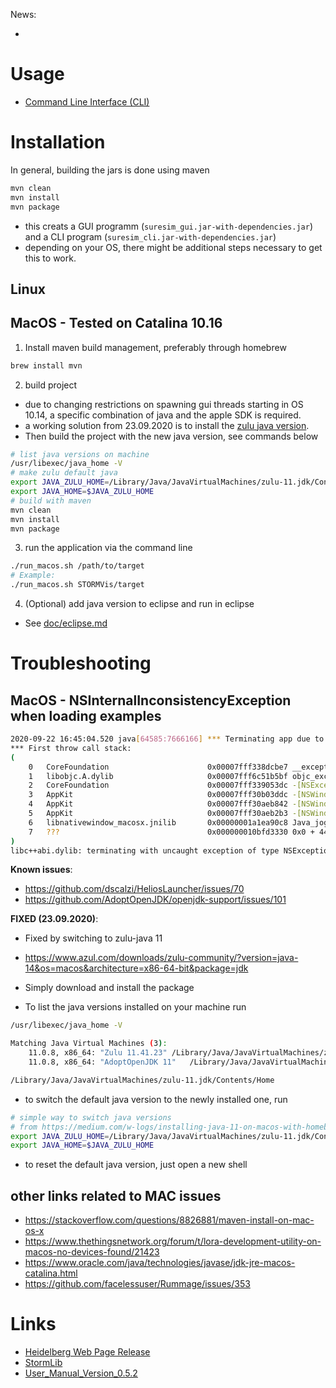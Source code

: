 
News:

*



# Usage


* [Command Line Interface (CLI)](doc/cli.md)




# Installation

In general, building the jars is done using maven

```bash
mvn clean
mvn install
mvn package
```

* this creats a GUI programm (`suresim_gui.jar-with-dependencies.jar`) and a CLI program (`suresim_cli.jar-with-dependencies.jar`)
* depending on your OS, there might be additional steps necessary to get this to work.

## Linux



## MacOS - Tested on Catalina 10.16

1. Install maven build management, preferably through homebrew

```bash
brew install mvn
```

2. build project 
*  due to changing restrictions on spawning gui threads starting in OS 10.14, a specific combination of java and the apple SDK is required.
* a working solution from 23.09.2020 is to install the [zulu java version](https://www.azul.com/downloads/zulu-community/?version=java-14&os=macos&architecture=x86-64-bit&package=jdk).
* Then build the project with the new java version, see commands below

```bash
# list java versions on machine
/usr/libexec/java_home -V
# make zulu default java
export JAVA_ZULU_HOME=/Library/Java/JavaVirtualMachines/zulu-11.jdk/Contents/Home
export JAVA_HOME=$JAVA_ZULU_HOME
# build with maven
mvn clean
mvn install
mvn package
```

3. run the application via the command line

```bash
./run_macos.sh /path/to/target
# Example: 
./run_macos.sh STORMVis/target
```

4. (Optional) add java version to eclipse and run in eclipse
* See [doc/eclipse.md](doc/eclipse.md)


# Troubleshooting

## MacOS - NSInternalInconsistencyException when loading examples
```bash
2020-09-22 16:45:04.520 java[64585:7666166] *** Terminating app due to uncaught exception 'NSInternalInconsistencyException', reason: 'NSWindow drag regions should only be invalidated on the Main Thread!'
*** First throw call stack:
(
	0   CoreFoundation                      0x00007fff338dcbe7 __exceptionPreprocess + 250
	1   libobjc.A.dylib                     0x00007fff6c51b5bf objc_exception_throw + 48
	2   CoreFoundation                      0x00007fff339053dc -[NSException raise] + 9
	3   AppKit                              0x00007fff30b03ddc -[NSWindow(NSWindow_Theme) _postWindowNeedsToResetDragMarginsUnlessPostingDisabled] + 310
	4   AppKit                              0x00007fff30aeb842 -[NSWindow _initContent:styleMask:backing:defer:contentView:] + 1416
	5   AppKit                              0x00007fff30aeb2b3 -[NSWindow initWithContentRect:styleMask:backing:defer:] + 42
	6   libnativewindow_macosx.jnilib       0x00000001a1ea90c8 Java_jogamp_nativewindow_macosx_OSXUtil_CreateNSWindow0 + 440
	7   ???                                 0x000000010bfd3330 0x0 + 4496110384
)
libc++abi.dylib: terminating with uncaught exception of type NSException
```
**Known issues**:
* https://github.com/dscalzi/HeliosLauncher/issues/70
* https://github.com/AdoptOpenJDK/openjdk-support/issues/101

**FIXED (23.09.2020)**:
* Fixed by switching to zulu-java 11
* https://www.azul.com/downloads/zulu-community/?version=java-14&os=macos&architecture=x86-64-bit&package=jdk
* Simply download and install the package


* To list the java versions installed on your machine run 

```bash
/usr/libexec/java_home -V

Matching Java Virtual Machines (3):
    11.0.8, x86_64:	"Zulu 11.41.23"	/Library/Java/JavaVirtualMachines/zulu-11.jdk/Contents/Home
    11.0.8, x86_64:	"AdoptOpenJDK 11"	/Library/Java/JavaVirtualMachines/adoptopenjdk-11.jdk/Contents/Home

/Library/Java/JavaVirtualMachines/zulu-11.jdk/Contents/Home
```
* to switch the default java version to the newly installed one, run

```bash
# simple way to switch java versions 
# from https://medium.com/w-logs/installing-java-11-on-macos-with-homebrew-7f73c1e9fadf
export JAVA_ZULU_HOME=/Library/Java/JavaVirtualMachines/zulu-11.jdk/Contents/Home
export JAVA_HOME=$JAVA_ZULU_HOME
```

* to reset the default java version, just open a new shell

## other links related to MAC issues


* https://stackoverflow.com/questions/8826881/maven-install-on-mac-os-x
* https://www.thethingsnetwork.org/forum/t/lora-development-utility-on-macos-no-devices-found/21423
* https://www.oracle.com/java/technologies/javase/jdk-jre-macos-catalina.html
* https://github.com/facelessuser/Rummage/issues/353



# Links


* [Heidelberg Web Page Release](http://www.ana.uni-heidelberg.de/?id=198)
* [StormLib](https://github.com/tkunerlab/StormLib)
* [User_Manual_Version_0.5.2](http://www.ana.uni-heidelberg.de/fileadmin/SoftWare001/User_Manual_Version_0.5.2.pdf)


